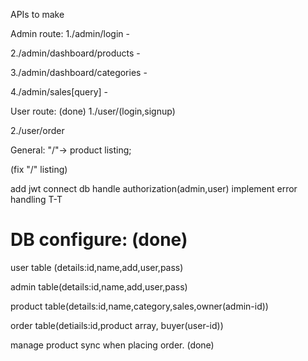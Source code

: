 APIs to make

Admin route:
1./admin/login -

2./admin/dashboard/products -

3./admin/dashboard/categories -

4./admin/sales[query] -

User route: (done)
1./user/(login,signup)

2./user/order

General:
"/"-> product listing;

(fix "/" listing)

add jwt
connect db
handle authorization(admin,user)
implement error handling T-T

# DB configure: (done)

user table (details:id,name,add,user,pass)

admin table(details:id,name,add,user,pass)

product table(details:id,name,category,sales,owner(admin-id))

order table(detiails:id,product array, buyer(user-id))

manage product sync when placing order. (done)
